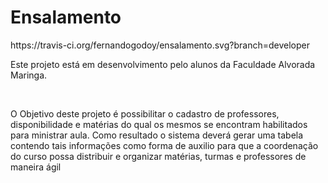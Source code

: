 # Ensalamento   
<html>
https://travis-ci.org/fernandogodoy/ensalamento.svg?branch=developer 
<html>
<p> Este projeto está em desenvolvimento pelo alunos da Faculdade Alvorada Maringa.</p>
<br/>
<p>O Objetivo deste projeto é possibilitar o cadastro de professores, disponibilidade e matérias do qual os mesmos se encontram habilitados para ministrar aula. Como resultado o sistema deverá gerar uma tabela contendo tais informações como forma de auxilio para que a coordenação do curso possa distribuir e organizar matérias, turmas e professores de maneira ágil </p>

